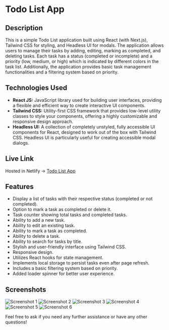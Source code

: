 # Todo List App

## Description

This is a simple Todo List application built using React (with Next.js), Tailwind CSS for styling, and Headless UI for modals. The application allows users to manage their tasks by adding, editing, marking as completed, and deleting tasks. Each task has a status (completed or incomplete) and a priority (low, medium, or high) which is indicated by different colors in the task list. Additionally, the application provides basic task management functionalities and a filtering system based on priority.

## Technologies Used

- **React JS:** JavaScript library used for building user interfaces, providing a flexible and efficient way to create interactive UI components.
- **Tailwind CSS:** Utility-first CSS framework that provides low-level utility classes to style your components, offering a highly customizable and responsive design approach.
- **Headless UI:** A collection of completely unstyled, fully accessible UI components for React, designed to work out of the box with Tailwind CSS. Headless UI is particularly useful for creating accessible modal dialogs.

## Live Link

Hosted in Netlify -> [Todo List App](https://todo-list-app-qtec.netlify.app/)

## Features

- Display a list of tasks with their respective status (completed or not completed).
- Option to mark a task as completed or delete it.
- Task counter showing total tasks and completed tasks.
- Ability to add a new task.
- Ability to edit an existing task.
- Ability to mark a task as completed.
- Ability to delete a task.
- Ability to search for tasks by title.
- Stylish and user-friendly interface using Tailwind CSS.
- Responsive design.
- Utilizes React hooks for state management.
- Implements local storage to persist tasks even after page refresh.
- Includes a basic filtering system based on priority.
- Added loader spinner for better user experience.

## Screenshots

![Screenshot 1](https://i.ibb.co/M1csn1b/ui.png)
![Screenshot 2](https://i.ibb.co/fFPZKrv/add-task-modal.png)
![Screenshot 3](https://i.ibb.co/z4XrrzB/update-task-modal.png)
![Screenshot 4](https://i.ibb.co/rwJfsjg/toast.png)
![Screenshot 5](https://i.ibb.co/02nb3gq/success-toast.png)
![Screenshot 6](https://i.ibb.co/QXtkzn9/no-data.png)

Feel free to ask if you need any further assistance or have any other questions!
